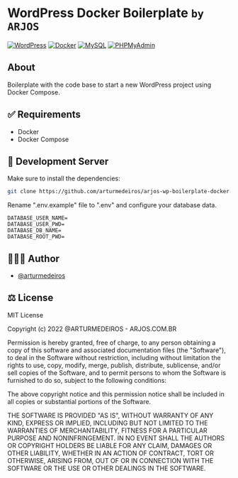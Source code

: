 # WordPress Docker Boilerplate ```by ARJOS```

[![WordPress](https://img.shields.io/badge/Wordpress-000?style=for-the-badge&logo=Wordpress)](https://br.wordpress.org/)
[![Docker](https://img.shields.io/badge/Docker-000?style=for-the-badge&logo=Docker)](https://hub.docker.com/)
[![MySQL](https://img.shields.io/badge/MySQL-000?style=for-the-badge&logo=MySQL)](https://hub.docker.com/)
[![PHPMyAdmin](https://img.shields.io/badge/PHPMyAdmin-000?style=for-the-badge&logo=PHPMyAdmin)](https://hub.docker.com/)

## About

Boilerplate with the code base to start a new WordPress project using Docker Compose.


## ✅ Requirements

- Docker
- Docker Compose

## 🚀 Development Server

Make sure to install the dependencies:

```bash
git clone https://github.com/arturmedeiros/arjos-wp-boilerplate-docker.git
```

Rename ".env.example" file to ".env" and configure your database data.

```shell
DATABASE_USER_NAME=
DATABASE_USER_PWD=
DATABASE_DB_NAME=
DATABASE_ROOT_PWD=
```

## 🧑🏻‍💻 Author

- [@arturmedeiros](https://www.github.com/arturmedeiros)

## ⚖️ License
MIT License

Copyright (c) 2022 @ARTURMEDEIROS - ARJOS.COM.BR

Permission is hereby granted, free of charge, to any person obtaining a copy of this software and associated documentation files (the "Software"), to deal in the Software without restriction, including without limitation the rights to use, copy, modify, merge, publish, distribute, sublicense, and/or sell copies of the Software, and to permit persons to whom the Software is furnished to do so, subject to the following conditions:

The above copyright notice and this permission notice shall be included in all copies or substantial portions of the Software.

THE SOFTWARE IS PROVIDED "AS IS", WITHOUT WARRANTY OF ANY KIND, EXPRESS OR IMPLIED, INCLUDING BUT NOT LIMITED TO THE WARRANTIES OF MERCHANTABILITY, FITNESS FOR A PARTICULAR PURPOSE AND NONINFRINGEMENT. IN NO EVENT SHALL THE AUTHORS OR COPYRIGHT HOLDERS BE LIABLE FOR ANY CLAIM, DAMAGES OR OTHER LIABILITY, WHETHER IN AN ACTION OF CONTRACT, TORT OR OTHERWISE, ARISING FROM, OUT OF OR IN CONNECTION WITH THE SOFTWARE OR THE USE OR OTHER DEALINGS IN THE SOFTWARE.
